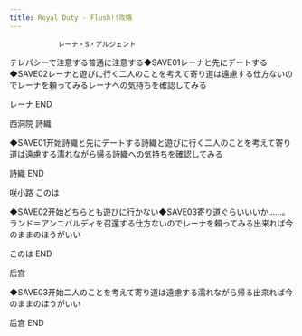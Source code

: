 ```yaml
---
title: Royal Duty - Flush!!攻略
---
```


                レーナ・S・アルジェント

テレパシーで注意する普通に注意する◆SAVE01レーナと先にデートする◆SAVE02レーナと遊びに行く二人のことを考えて寄り道は遠慮する仕方ないのでレーナを頼ってみるレーナへの気持ちを確認してみる

レーナ END

西洞院 詩織

◆SAVE01开始詩織と先にデートする詩織と遊びに行く二人のことを考えて寄り道は遠慮する濡れながら帰る詩織への気持ちを確認してみる

詩織 END

咲小路 このは

◆SAVE02开始どちらとも遊びに行かない◆SAVE03寄り道ぐらいいいか……。ランド＝アンニバルディを召還する仕方ないのでレーナを頼ってみる出来れば今のままのほうがいい

このは END

后宫

◆SAVE03开始二人のことを考えて寄り道は遠慮する濡れながら帰る出来れば今のままのほうがいい

后宫 END
              
